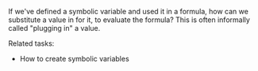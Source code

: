 
If we've defined a symbolic variable and used it in a formula, how can we
substitute a value in for it, to evaluate the formula?  This is often
informally called "plugging in" a value.

Related tasks:

 * How to create symbolic variables
